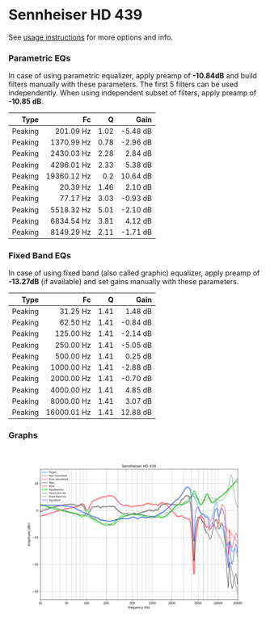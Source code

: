 # Sennheiser HD 439
See [usage instructions](https://github.com/jaakkopasanen/AutoEq#usage) for more options and info.

### Parametric EQs
In case of using parametric equalizer, apply preamp of **-10.84dB** and build filters manually
with these parameters. The first 5 filters can be used independently.
When using independent subset of filters, apply preamp of **-10.85 dB**.

| Type    | Fc          |    Q | Gain     |
|--------:|------------:|-----:|---------:|
| Peaking | 201.09 Hz   | 1.02 | -5.48 dB |
| Peaking | 1370.99 Hz  | 0.78 | -2.96 dB |
| Peaking | 2430.03 Hz  | 2.28 | 2.84 dB  |
| Peaking | 4296.01 Hz  | 2.33 | 5.38 dB  |
| Peaking | 19360.12 Hz | 0.2  | 10.64 dB |
| Peaking | 20.39 Hz    | 1.46 | 2.10 dB  |
| Peaking | 77.17 Hz    | 3.03 | -0.93 dB |
| Peaking | 5518.32 Hz  | 5.01 | -2.10 dB |
| Peaking | 6834.54 Hz  | 3.81 | 4.12 dB  |
| Peaking | 8149.29 Hz  | 2.11 | -1.71 dB |

### Fixed Band EQs
In case of using fixed band (also called graphic) equalizer, apply preamp of **-13.27dB**
(if available) and set gains manually with these parameters.

| Type    | Fc          |    Q | Gain     |
|--------:|------------:|-----:|---------:|
| Peaking | 31.25 Hz    | 1.41 | 1.48 dB  |
| Peaking | 62.50 Hz    | 1.41 | -0.84 dB |
| Peaking | 125.00 Hz   | 1.41 | -2.14 dB |
| Peaking | 250.00 Hz   | 1.41 | -5.05 dB |
| Peaking | 500.00 Hz   | 1.41 | 0.25 dB  |
| Peaking | 1000.00 Hz  | 1.41 | -2.88 dB |
| Peaking | 2000.00 Hz  | 1.41 | -0.70 dB |
| Peaking | 4000.00 Hz  | 1.41 | 4.85 dB  |
| Peaking | 8000.00 Hz  | 1.41 | 3.07 dB  |
| Peaking | 16000.01 Hz | 1.41 | 12.88 dB |

### Graphs
![](./Sennheiser%20HD%20439.png)